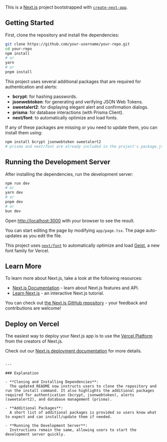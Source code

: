 This is a [Next.js](https://nextjs.org) project bootstrapped with [`create-next-app`](https://nextjs.org/docs/app/api-reference/cli/create-next-app).

## Getting Started

First, clone the repository and install the dependencies:

```bash
git clone https://github.com/your-username/your-repo.git
cd your-repo
npm install
# or
yarn
# or
pnpm install
```

This project uses several additional packages that are required for authentication and alerts:

- **bcrypt**: for hashing passwords.
- **jsonwebtoken**: for generating and verifying JSON Web Tokens.
- **sweetalert2**: for displaying elegant alert and confirmation dialogs.
- **prisma**: for database interactions (with Prisma Client).
- **next/font**: to automatically optimize and load fonts.

If any of these packages are missing or you need to update them, you can install them using:

```bash
npm install bcrypt jsonwebtoken sweetalert2
# prisma and next/font are already included in the project's package.json
```

## Running the Development Server

After installing the dependencies, run the development server:

```bash
npm run dev
# or
yarn dev
# or
pnpm dev
# or
bun dev
```

Open [http://localhost:3000](http://localhost:3000) with your browser to see the result.

You can start editing the page by modifying `app/page.tsx`. The page auto-updates as you edit the file.

This project uses [`next/font`](https://nextjs.org/docs/app/building-your-application/optimizing/fonts) to automatically optimize and load [Geist](https://vercel.com/font), a new font family for Vercel.

## Learn More

To learn more about Next.js, take a look at the following resources:

- [Next.js Documentation](https://nextjs.org/docs) - learn about Next.js features and API.
- [Learn Next.js](https://nextjs.org/learn) - an interactive Next.js tutorial.

You can check out [the Next.js GitHub repository](https://github.com/vercel/next.js) - your feedback and contributions are welcome!

## Deploy on Vercel

The easiest way to deploy your Next.js app is to use the [Vercel Platform](https://vercel.com/new?utm_medium=default-template&filter=next.js&utm_source=create-next-app&utm_campaign=create-next-app-readme) from the creators of Next.js.

Check out our [Next.js deployment documentation](https://nextjs.org/docs/app/building-your-application/deploying) for more details.
```

---

### Explanation

- **Cloning and Installing Dependencies**:  
  The updated README now instructs users to clone the repository and run the install command. It also highlights the additional packages required for authentication (bcrypt, jsonwebtoken), alerts (sweetalert2), and database management (prisma).

- **Additional Packages**:  
  A short list of additional packages is provided so users know what to expect and can install/update them if needed.

- **Running the Development Server**:  
  Instructions remain the same, allowing users to start the development server quickly.

